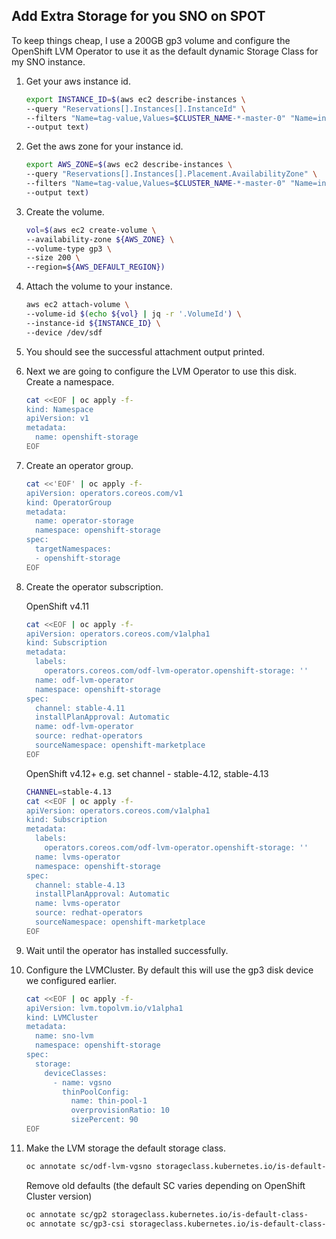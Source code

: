 ## Add Extra Storage for you SNO on SPOT

To keep things cheap, I use a 200GB gp3 volume and configure the OpenShift LVM Operator to use it as the default dynamic Storage Class for my SNO instance.

1. Get your aws instance id.

    ```bash
    export INSTANCE_ID=$(aws ec2 describe-instances \
    --query "Reservations[].Instances[].InstanceId" \
    --filters "Name=tag-value,Values=$CLUSTER_NAME-*-master-0" "Name=instance-state-name,Values=running" \
    --output text)
    ```

2. Get the aws zone for your instance id.

    ```bash
    export AWS_ZONE=$(aws ec2 describe-instances \
    --query "Reservations[].Instances[].Placement.AvailabilityZone" \
    --filters "Name=tag-value,Values=$CLUSTER_NAME-*-master-0" "Name=instance-state-name,Values=running" \
    --output text)
    ```

3. Create the volume.

    ```bash
    vol=$(aws ec2 create-volume \
    --availability-zone ${AWS_ZONE} \
    --volume-type gp3 \
    --size 200 \
    --region=${AWS_DEFAULT_REGION})
    ```

4. Attach the volume to your instance.

    ```bash
    aws ec2 attach-volume \
    --volume-id $(echo ${vol} | jq -r '.VolumeId') \
    --instance-id ${INSTANCE_ID} \
    --device /dev/sdf
    ```

5. You should see the successful attachment output printed.

6. Next we are going to configure the LVM Operator to use this disk. Create a namespace.

    ```bash
    cat <<EOF | oc apply -f-
    kind: Namespace
    apiVersion: v1
    metadata:
      name: openshift-storage
    EOF
    ```

7. Create an operator group.

    ```bash
    cat <<'EOF' | oc apply -f-
    apiVersion: operators.coreos.com/v1
    kind: OperatorGroup
    metadata:
      name: operator-storage
      namespace: openshift-storage
    spec:
      targetNamespaces:
      - openshift-storage
    EOF
    ```

8. Create the operator subscription.

    OpenShift v4.11

    ```bash
    cat <<EOF | oc apply -f-
    apiVersion: operators.coreos.com/v1alpha1
    kind: Subscription
    metadata:
      labels:
        operators.coreos.com/odf-lvm-operator.openshift-storage: ''
      name: odf-lvm-operator
      namespace: openshift-storage
    spec:
      channel: stable-4.11
      installPlanApproval: Automatic
      name: odf-lvm-operator
      source: redhat-operators
      sourceNamespace: openshift-marketplace
    EOF
    ```

    OpenShift v4.12+ e.g. set channel - stable-4.12, stable-4.13

    ```bash
    CHANNEL=stable-4.13
    cat <<EOF | oc apply -f-
    apiVersion: operators.coreos.com/v1alpha1
    kind: Subscription
    metadata:
      labels:
        operators.coreos.com/odf-lvm-operator.openshift-storage: ''
      name: lvms-operator
      namespace: openshift-storage
    spec:
      channel: stable-4.13
      installPlanApproval: Automatic
      name: lvms-operator
      source: redhat-operators
      sourceNamespace: openshift-marketplace
    EOF
    ```

9. Wait until the operator has installed successfully.

10. Configure the LVMCluster. By default this will use the gp3 disk device we configured earlier.

    ```bash
    cat <<EOF | oc apply -f-
    apiVersion: lvm.topolvm.io/v1alpha1
    kind: LVMCluster
    metadata:
      name: sno-lvm
      namespace: openshift-storage
    spec:
      storage:
        deviceClasses:
          - name: vgsno
            thinPoolConfig:
              name: thin-pool-1
              overprovisionRatio: 10
              sizePercent: 90
    EOF
    ```

11. Make the LVM storage the default storage class.

    ```bash
    oc annotate sc/odf-lvm-vgsno storageclass.kubernetes.io/is-default-class=true
    ```

    Remove old defaults (the default SC varies depending on OpenShift Cluster version)

    ```bash
    oc annotate sc/gp2 storageclass.kubernetes.io/is-default-class-
    oc annotate sc/gp3-csi storageclass.kubernetes.io/is-default-class-
    ```
